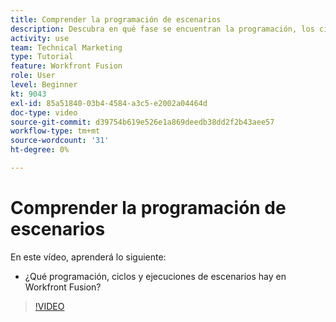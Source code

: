 ```yaml
---
title: Comprender la programación de escenarios
description: Descubra en qué fase se encuentran la programación, los ciclos y las ejecuciones de escenarios [!DNL Adobe Workfront Fusion].
activity: use
team: Technical Marketing
type: Tutorial
feature: Workfront Fusion
role: User
level: Beginner
kt: 9043
exl-id: 85a51840-03b4-4584-a3c5-e2002a04464d
doc-type: video
source-git-commit: d39754b619e526e1a869deedb38dd2f2b43aee57
workflow-type: tm+mt
source-wordcount: '31'
ht-degree: 0%

---
```


# Comprender la programación de escenarios

En este vídeo, aprenderá lo siguiente:

* ¿Qué programación, ciclos y ejecuciones de escenarios hay en Workfront Fusion?

>[!VIDEO](https://video.tv.adobe.com/v/335284/?quality=12)
